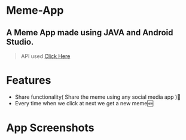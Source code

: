 # Meme-App
## A Meme App made using JAVA and Android Studio.
> API used <a id="raw-url" href="https://meme-api.herokuapp.com/gimme">Click Here</a> 
# Features
- Share functionality( Share the meme using any social media app )🚀
- Every time when we click at next we get a new meme🆕

# App Screenshots
